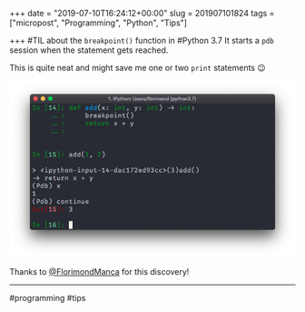 +++
date = "2019-07-10T16:24:12+00:00"
slug = 201907101824
tags = ["micropost", "Programming", "Python", "Tips"]

+++
\#TIL about the `breakpoint()` function in #Python 3.7 It starts a `pdb` session when the statement gets reached.

This is quite neat and might save me one or two `print` statements 😉

![](/images/2019/07/PucNak1.jpg)

Thanks to [@FlorimondManca](https://twitter.com/FlorimondManca/status/1149023023153983488) for this discovery!

***

\#programming #tips